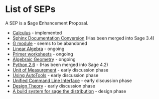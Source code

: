 

# List of SEPs

A SEP is a **S**age **E**nhancement **P**roposal. 

* <a href="/CalculusSEP">Calculus</a> - implemented 
* <a href="/SphinxSEP">Sphinx Documentation Conversion</a> (Has been merged into Sage 3.4) 
* <a href="/GmoduleSEP">G module</a> - seems to be abandoned  
* <a href="/LinearAlgebraSEP">Linear Algebra</a> - ongoing 
* <a href="/devel/SEP/primer">Primer worksheets</a> - ongoing 
* <a href="/AlgebraicGeometrySEP">Algebraic Geometry</a> - ongoing 
* <a href="/Python2.6SEP">Python 2.6</a> - (Has been merged into Sage 4.2) 
* <a href="/unit%20of%20measurement">Unit of Measurement</a> - early discussion phase 
* <a href="/AutoToolsSEP">Using AutoTools</a> - early discussion phase 
* <a href="/UnifiedCommandLineSEP">Unified Command Line Interface</a> - early discussion phase 
* <a href="/DesignTheorySEP">Design Theory</a> - early discussion phase 
* <a href="/BuildSystemSEP">A build system for sage the distribution</a> - design phase 